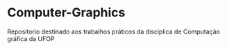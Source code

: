 # Computer-Graphics
Repositorio destinado aos trabalhos práticos da disciplica de Computação gráfica da UFOP
